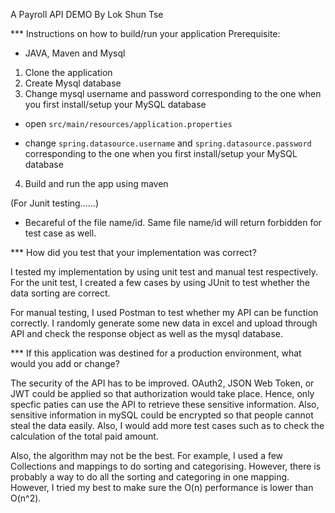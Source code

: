 A Payroll API DEMO By Lok Shun Tse

*** Instructions on how to build/run your application
Prerequisite:
- JAVA, Maven and Mysql

1. Clone the application
2. Create Mysql database
3. Change mysql username and password corresponding to the one when you first install/setup your MySQL database

- open `src/main/resources/application.properties`

- change `spring.datasource.username` and `spring.datasource.password` corresponding to the one when you first install/setup your MySQL database 

4. Build and run the app using maven


(For Junit testing......)
- Becareful of the file name/id. Same file name/id will return forbidden for test case as well.


*** How did you test that your implementation was correct?

I tested my implementation by using unit test and manual test respectively. For the unit test, I created a few cases by using JUnit to test whether the data sorting are correct.

For manual testing, I used Postman to test whether my API can be function correctly. I randomly generate some new data in excel and upload through API and check the response object as well as the mysql database.




*** If this application was destined for a production environment, what would you add or change?

The security of the API has to be improved. OAuth2, JSON Web Token, or JWT could be applied so that authorization would take place. Hence, only specfic paties can use the API to retrieve these sensitive information. Also, sensitive information in mySQL could be encrypted so that people cannot steal the data easily. Also, I would add more test cases such as to check the calculation of the total paid amount.

Also, the algorithm may not be the best. For example, I used a few Collections and mappings to do sorting and categorising. However, there is probably a way to do all the sorting and categoring in one mapping. However, I tried my best to make sure the O(n) performance is lower than O(n^2).
